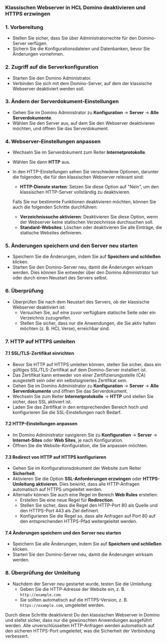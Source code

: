 ### Klassischen Webserver in HCL Domino deaktivieren und HTTPS erzwingen

### 1. Vorbereitung
- Stellen Sie sicher, dass Sie über Administratorrechte für den Domino-Server verfügen.
- Sichern Sie die Konfigurationsdateien und Datenbanken, bevor Sie Änderungen vornehmen.

### 2. Zugriff auf die Serverkonfiguration
- Starten Sie den Domino Administrator.
- Verbinden Sie sich mit dem Domino-Server, auf dem der klassische Webserver deaktiviert werden soll.

### 3. Ändern der Serverdokument-Einstellungen
- Gehen Sie im Domino Administrator zu **Konfiguration** -> **Server** -> **Alle Serverdokumente**.
- Wählen Sie den Server aus, auf dem Sie den Webserver deaktivieren möchten, und öffnen Sie das Serverdokument.

### 4. Webserver-Einstellungen anpassen
- Wechseln Sie im Serverdokument zum Reiter **Internetprotokolle**.
- Wählen Sie dann **HTTP** aus.
- In den HTTP-Einstellungen sehen Sie verschiedene Optionen, darunter die folgenden, die für den klassischen Webserver relevant sind:
  - **HTTP-Dienste starten**: Setzen Sie diese Option auf "Nein", um den klassischen HTTP-Server vollständig zu deaktivieren.
  
  Falls Sie nur bestimmte Funktionen deaktivieren möchten, können Sie auch die folgenden Schritte durchführen:
  - **Verzeichnissuche aktivieren**: Deaktivieren Sie diese Option, wenn der Webserver keine statischen Verzeichnisse durchsuchen soll.
  - **Standard-Websites**: Löschen oder deaktivieren Sie alle Einträge, die statische Websites definieren.

### 5. Änderungen speichern und den Server neu starten
- Speichern Sie die Änderungen, indem Sie auf **Speichern und schließen** klicken.
- Starten Sie den Domino-Server neu, damit die Änderungen wirksam werden. Dies können Sie entweder über den Domino Administrator tun oder durch einen Neustart des Servers selbst.

### 6. Überprüfung
- Überprüfen Sie nach dem Neustart des Servers, ob der klassische Webserver deaktiviert ist:
  - Versuchen Sie, auf eine zuvor verfügbare statische Seite oder ein Verzeichnis zuzugreifen.
  - Stellen Sie sicher, dass nur die Anwendungen, die Sie aktiv halten möchten (z. B. HCL Verse), erreichbar sind.

### 7. HTTP auf HTTPS umleiten

#### 7.1 SSL/TLS-Zertifikat einrichten
- Bevor Sie HTTP auf HTTPS umleiten können, stellen Sie sicher, dass ein gültiges SSL/TLS-Zertifikat auf dem Domino-Server installiert ist.
- Das Zertifikat kann entweder von einer Zertifizierungsstelle (CA) ausgestellt sein oder ein selbstsigniertes Zertifikat sein.
- Gehen Sie im Domino Administrator zu **Konfiguration** -> **Server** -> **Alle Serverdokumente** und öffnen Sie das Serverdokument.
- Wechseln Sie zum Reiter **Internetprotokolle** -> **HTTP** und stellen Sie sicher, dass SSL aktiviert ist.
- Laden Sie das Zertifikat in den entsprechenden Bereich hoch und konfigurieren Sie die SSL-Einstellungen nach Bedarf.

#### 7.2 HTTP-Einstellungen anpassen
- Im Domino Administrator navigieren Sie zu **Konfiguration** -> **Server** -> **Internet-Sites** oder **Web Sites**, je nach Konfiguration.
- Öffnen Sie die Website-Konfiguration, die Sie anpassen möchten.

#### 7.3 Redirect von HTTP auf HTTPS konfigurieren
- Gehen Sie im Konfigurationsdokument der Website zum Reiter **Sicherheit**.
- Aktivieren Sie die Option **SSL-Anforderungen erzwingen** oder **HTTPS-Umleitung aktivieren**. Dies bewirkt, dass alle HTTP-Anfragen automatisch auf HTTPS umgeleitet werden.
- Alternativ können Sie auch eine Regel im Bereich **Web Rules** erstellen:
  - Erstellen Sie eine neue Regel für **Redirection**.
  - Stellen Sie sicher, dass die Regel den HTTP-Port 80 als Quelle und den HTTPS-Port 443 als Ziel definiert.
  - Konfigurieren Sie die Regel so, dass alle Anfragen auf Port 80 auf den entsprechenden HTTPS-Pfad weitergeleitet werden.

#### 7.4 Änderungen speichern und den Server neu starten
- Speichern Sie alle Änderungen, indem Sie auf **Speichern und schließen** klicken.
- Starten Sie den Domino-Server neu, damit die Änderungen wirksam werden.

### 8. Überprüfung der Umleitung
- Nachdem der Server neu gestartet wurde, testen Sie die Umleitung:
  - Geben Sie die HTTP-Adresse der Website ein, z. B. `http://example.com`.
  - Sie sollten automatisch auf die HTTPS-Version, z. B. `https://example.com`, umgeleitet werden.

Durch diese Schritte deaktivierst Du den klassischen Webserver in Domino und stellst sicher, dass nur die gewünschten Anwendungen ausgeführt werden.
Alle unverschlüsselten HTTP-Anfragen werden automatisch auf den sicheren HTTPS-Port umgeleitet, was die Sicherheit der Verbindung verbessert.
